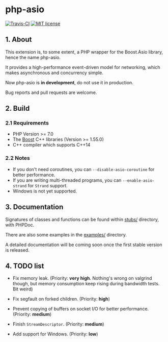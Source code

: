 # php-asio

[![Travis-CI](https://travis-ci.org/CismonX/php-asio.svg?branch=master)](https://travis-ci.org/CismonX/php-asio)
[![MIT license](https://img.shields.io/badge/licence-MIT-blue.svg)](https://opensource.org/licenses/MIT)

## 1. About

This extension is, to some extent, a PHP wrapper for the Boost.Asio library, hence the name php-asio.

It provides a high-performance event-driven model for networking, which makes asynchronous and concurrency simple.

Now php-asio is **in development**, do not use it in production.

Bug reports and pull requests are welcome.

## 2. Build

### 2.1 Requirements

* PHP Version >= 7.0
* The [Boost](http://www.boost.org/) C++ libraries (Version >= 1.55.0)
* C++ compiler which supports C++14

### 2.2 Notes

* If you don't need coroutines, you can `--disable-asio-coroutine` for better performance.
* If you are writing multi-threaded programs, you can `--enable-asio-strand` for `Strand` support.
* Windows is not yet supported.

## 3. Documentation

Signatures of classes and functions can be found within [stubs/](stubs/) directory, with PHPDoc.

There are also some examples in the [examples/](examples/) directory.

A detailed documentation will be coming soon once the first stable version is released.

## 4. TODO list

* Fix memory leak. (Priority: **very high**. Nothing's wrong on valgrind though, but memory consumption keep rising during bandwidth tests. Bit weird)

* Fix segfault on forked children. (Priority: **high**)

* Prevent copying of buffers on socket I/O for better performance. (Priority: **medium**)

* Finish `StreamDescriptor`. (Priority: **medium**)

* Add support for Windows. (Priority: **low**)